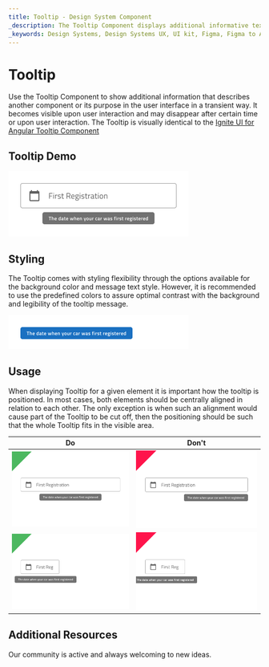 ```yaml
---
title: Tooltip - Design System Component
_description: The Tooltip Component displays additional informative text upon user interaction with a component.
_keywords: Design Systems, Design Systems UX, UI kit, Figma, Figma to Angular, Export code from Figma, Figma to HTML, Figma HTML, Figma UI kits, Ignite UI for Angular, Angular, Angular Design System, Design Kits for Angular
---
```


# Tooltip

Use the Tooltip Component to show additional information that describes another component or its purpose in the user interface in a transient way. It becomes visible upon user interaction and may disappear after certain time or upon user interaction. The Tooltip is visually identical to the [Ignite UI for Angular Tooltip Component](https://www.infragistics.com/products/ignite-ui-angular/angular/components/tooltip.html)

## Tooltip Demo

<img class="responsive-img" src="../images/tooltip_demo.png" srcset="../images/tooltip_demo@2x.png 2x" />

## Styling

The Tooltip comes with styling flexibility through the options available for the background color and message text style. However, it is recommended to use the predefined colors to assure optimal contrast with the background and legibility of the tooltip message.

<img class="responsive-img" src="../images/tooltip_styling.png" srcset="../images/tooltip_styling@2x.png 2x" />

## Usage

When displaying Tooltip for a given element it is important how the tooltip is positioned. In most cases, both elements should be centrally aligned in relation to each other. The only exception is when such an alignment would cause part of the Tooltip to be cut off, then the positioning should be such that the whole Tooltip fits in the visible area.

| Do                                                                               | Don't                                                                                |
| -------------------------------------------------------------------------------- | ------------------------------------------------------------------------------------ |
| <img class="responsive-img" src="../images/tooltip_do1.png" srcset="../images/tooltip_do1@2x.png 2x" /> | <img class="responsive-img" src="../images/tooltip_dont1.png" srcset="../images/tooltip_dont1@2x.png 2x" /> |
| <img class="responsive-img" src="../images/tooltip_do2.png" srcset="../images/tooltip_do2@2x.png 2x" /> | <img class="responsive-img" src="../images/tooltip_dont2.png" srcset="../images/tooltip_dont2@2x.png 2x" /> |

## Additional Resources

Our community is active and always welcoming to new ideas.
